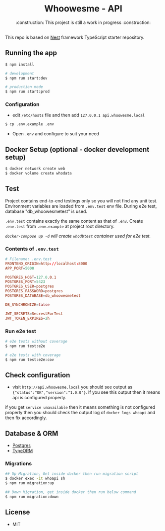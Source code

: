 <h1 align="center">Whoowesme - API</h1>
<div>
    <p align="center">:construction: This project is still a work in progress :construction:</p><br/>
</div>
This repo is based on <a href="https://github.com/nestjs/nest">Nest</a> framework TypeScript starter repository.
<div>

## Running the app

```bash
$ npm install

# development
$ npm run start:dev

# production mode
$ npm run start:prod
```

### Configuration

- edit `/etc/hosts` file and then add `127.0.0.1 api.whoowesme.local`

```bash
$ cp .env.example .env
```

- Open `.env` and configure to suit your need
  
    
## Docker Setup (optional - docker development setup)

```bash
$ docker network create web
$ docker volume create whodata
```
  
## Test

Project contains end-to-end testings only so you will not find any unit test.
Environment variables are loaded from `.env.test` env file. During e2e test, database "db_whoowesmetest" is used.

`.env.test` contains exactly the same content as that of `.env`. Create `.env.test` from `.env.example` at project root directory.

_`docker-compose up -d` will create `whodbtest` container used for e2e test._

### Contents of `.env.test`

```conf
# Filename: .env.test
FRONTEND_ORIGIN=http://localhost:8000
APP_PORT=5000

POSTGRES_HOST=127.0.0.1
POSTGRES_PORT=5423
POSTGRES_USER=postgres
POSTGRES_PASSWORD=postgres
POSTGRES_DATABASE=db_whoowesmetest

DB_SYNCHRONIZE=false

JWT_SECRETS=SecrestForTest
JWT_TOKEN_EXPIRES=2h
```

### Run e2e test

```bash
# e2e tests without coverage
$ npm run test:e2e

# e2e tests with coverage
$ npm run test:e2e:cov
```

## Check configuration

- visit `http://api.whoowesme.local` you should see output as `{"status":"OK","version":"1.0.0"}`. If you see this output then it means api is configured properly.

if you get `service unavailable` then it means something is not configured properly then you should check the output log of `docker logs whoapi` and then fix accordingly.

## Database & ORM

- [Postgres](https://www.postgresql.org/)
- [TypeORM](https://typeorm.io/#/)

### Migrations

```bash
## Up Migration, Get inside docker then run migration script
$ docker exec -it whoapi sh
$ npm run migration:up

## Down Migration, get inside docker then run below command
$ npm run migration:down
```

## License

- MIT
